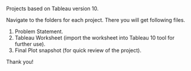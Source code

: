 Projects based on Tableau version 10.

Navigate to the folders for each project. There you will get following files.

1) Problem Statement.
2) Tableau Worksheet (import the worksheet into Tableau 10 tool for further use).
3) Final Plot snapshot (for quick review of the project).

Thank you! 
